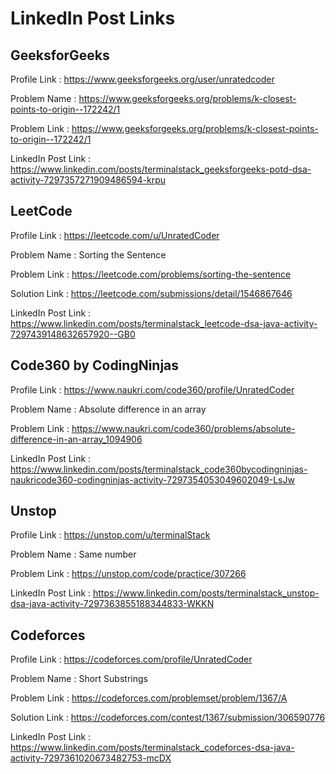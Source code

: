 # LinkedIn Post Links

## GeeksforGeeks

Profile Link : https://www.geeksforgeeks.org/user/unratedcoder

Problem Name : https://www.geeksforgeeks.org/problems/k-closest-points-to-origin--172242/1

Problem Link : https://www.geeksforgeeks.org/problems/k-closest-points-to-origin--172242/1

LinkedIn Post Link : https://www.linkedin.com/posts/terminalstack_geeksforgeeks-potd-dsa-activity-7297357271909486594-krpu

## LeetCode

Profile Link : https://leetcode.com/u/UnratedCoder

Problem Name : Sorting the Sentence

Problem Link : https://leetcode.com/problems/sorting-the-sentence

Solution Link : https://leetcode.com/submissions/detail/1546867646

LinkedIn Post Link : https://www.linkedin.com/posts/terminalstack_leetcode-dsa-java-activity-7297439148632657920--GB0

## Code360 by CodingNinjas

Profile Link : https://www.naukri.com/code360/profile/UnratedCoder

Problem Name : Absolute difference in an array

Problem Link : https://www.naukri.com/code360/problems/absolute-difference-in-an-array_1094906

LinkedIn Post Link : https://www.linkedin.com/posts/terminalstack_code360bycodingninjas-naukricode360-codingninjas-activity-7297354053049602049-LsJw

## Unstop

Profile Link : https://unstop.com/u/terminalStack

Problem Name : Same number

Problem Link : https://unstop.com/code/practice/307266

LinkedIn Post Link : https://www.linkedin.com/posts/terminalstack_unstop-dsa-java-activity-7297363855188344833-WKKN

## Codeforces

Profile Link : https://codeforces.com/profile/UnratedCoder

Problem Name : Short Substrings

Problem Link : https://codeforces.com/problemset/problem/1367/A

Solution Link : https://codeforces.com/contest/1367/submission/306590776

LinkedIn Post Link : https://www.linkedin.com/posts/terminalstack_codeforces-dsa-java-activity-7297361020673482753-mcDX
